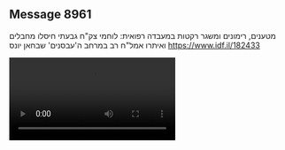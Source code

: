 ## Message 8961

מטענים, רימונים ומשגר רקטות במעבדה רפואית:
לוחמי צק"ח גבעתי חיסלו מחבלים ואיתרו אמל"ח רב במרחב ה'עבסנים' שבחאן יונס
https://www.idf.il/182433

![Video](./8961/8961_media.mp4)
